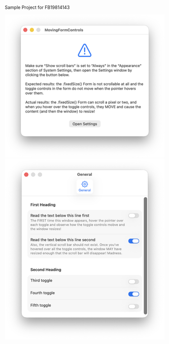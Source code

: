 Sample Project for FB19814143

<img src="https://github.com/siracusa/MovingFormControls/blob/main/screenshot1.png?raw=true" width=562 alt="Screenshot 1">

<img src="https://github.com/siracusa/MovingFormControls/blob/main/screenshot2.png?raw=true" width=537 alt="Screenshot 2">
